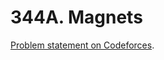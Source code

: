 # 344A. Magnets

[Problem statement on Codeforces](https://codeforces.com/problemset/problem/344/A?locale=en).